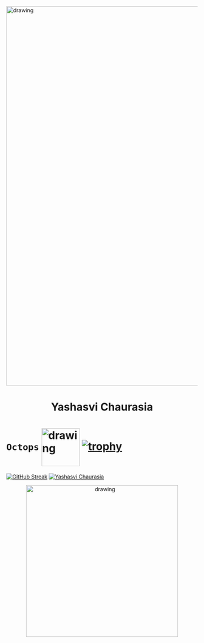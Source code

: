 
<img align="center" src="https://rook.io/images/index-what-is-rook.svg" alt="drawing" width="1000"/>
<div align="center">
<h1>Yashasvi Chaurasia</h1> 
</div>

# `Octops` <img align="center" src="https://github.githubassets.com/images/mona-loading-default.gif" alt="drawing" width="100"/> [![trophy](https://github-profile-trophy.vercel.app/?username=YashasviChaurasia&align=center&theme=gruvbox&title=MultipleLang,Commit,Issues,Repositories,PullRequest&margin-w=20&margin-h=20)](https://github.com/ryo-ma/github-profile-trophy)



[![GitHub Streak](https://github-readme-streak-stats.herokuapp.com?user=YashasviChaurasia&theme=gruvbox&border_radius=6&fire=DD2727)](https://git.io/streak-stats)
[![Yashasvi Chaurasia](https://github-readme-stats.vercel.app/api?username=YashasviChaurasia&show_icons=true&theme=gruvbox&count_private=true)](https://github.com/anuraghazra/github-readme-stats)



<div align="center">
<img align="center" src="https://rook.io/images/index-hero.svg" alt="drawing" width="400"/>
</div>
